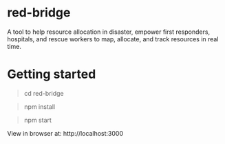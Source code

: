 # red-bridge
A tool to help resource allocation in disaster, empower first responders, hospitals, and rescue workers to map, allocate, and track resources in real time.


# Getting started

> cd red-bridge

> npm install

> npm start

  View in browser at: http://localhost:3000
